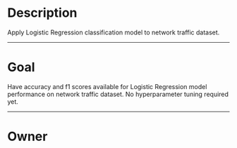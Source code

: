 # Description

Apply Logistic Regression classification model to network traffic dataset.

---

# Goal

Have accuracy and f1 scores available for Logistic Regression model performance
on network traffic dataset.  No hyperparameter tuning required yet.

---

# Owner
